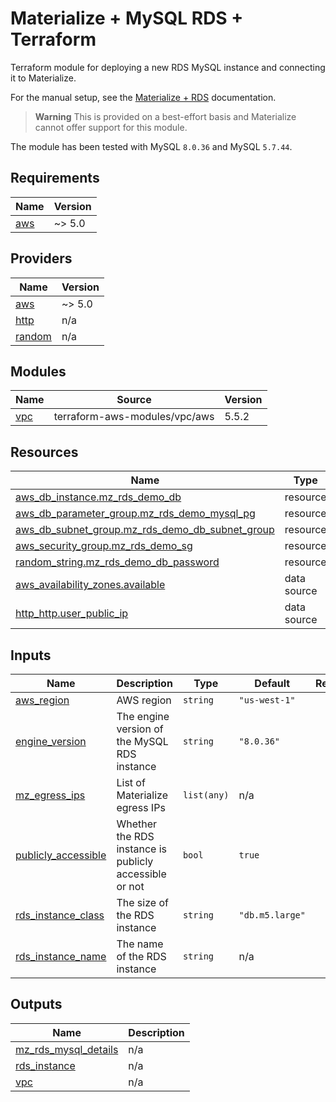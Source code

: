 <!-- BEGIN_TF_DOCS -->
# Materialize + MySQL RDS + Terraform

Terraform module for deploying a new RDS MySQL instance and connecting it to Materialize.

For the manual setup, see the [Materialize + RDS](TODO) documentation.

> **Warning** This is provided on a best-effort basis and Materialize cannot offer support for this module.

The module has been tested with MySQL `8.0.36` and MySQL `5.7.44`.

## Requirements

| Name | Version |
|------|---------|
| <a name="requirement_aws"></a> [aws](#requirement\_aws) | ~> 5.0 |

## Providers

| Name | Version |
|------|---------|
| <a name="provider_aws"></a> [aws](#provider\_aws) | ~> 5.0 |
| <a name="provider_http"></a> [http](#provider\_http) | n/a |
| <a name="provider_random"></a> [random](#provider\_random) | n/a |

## Modules

| Name | Source | Version |
|------|--------|---------|
| <a name="module_vpc"></a> [vpc](#module\_vpc) | terraform-aws-modules/vpc/aws | 5.5.2 |

## Resources

| Name | Type |
|------|------|
| [aws_db_instance.mz_rds_demo_db](https://registry.terraform.io/providers/hashicorp/aws/latest/docs/resources/db_instance) | resource |
| [aws_db_parameter_group.mz_rds_demo_mysql_pg](https://registry.terraform.io/providers/hashicorp/aws/latest/docs/resources/db_parameter_group) | resource |
| [aws_db_subnet_group.mz_rds_demo_db_subnet_group](https://registry.terraform.io/providers/hashicorp/aws/latest/docs/resources/db_subnet_group) | resource |
| [aws_security_group.mz_rds_demo_sg](https://registry.terraform.io/providers/hashicorp/aws/latest/docs/resources/security_group) | resource |
| [random_string.mz_rds_demo_db_password](https://registry.terraform.io/providers/hashicorp/random/latest/docs/resources/string) | resource |
| [aws_availability_zones.available](https://registry.terraform.io/providers/hashicorp/aws/latest/docs/data-sources/availability_zones) | data source |
| [http_http.user_public_ip](https://registry.terraform.io/providers/hashicorp/http/latest/docs/data-sources/http) | data source |

## Inputs

| Name | Description | Type | Default | Required |
|------|-------------|------|---------|:--------:|
| <a name="input_aws_region"></a> [aws\_region](#input\_aws\_region) | AWS region | `string` | `"us-west-1"` | no |
| <a name="input_engine_version"></a> [engine\_version](#input\_engine\_version) | The engine version of the MySQL RDS instance | `string` | `"8.0.36"` | no |
| <a name="input_mz_egress_ips"></a> [mz\_egress\_ips](#input\_mz\_egress\_ips) | List of Materialize egress IPs | `list(any)` | n/a | yes |
| <a name="input_publicly_accessible"></a> [publicly\_accessible](#input\_publicly\_accessible) | Whether the RDS instance is publicly accessible or not | `bool` | `true` | no |
| <a name="input_rds_instance_class"></a> [rds\_instance\_class](#input\_rds\_instance\_class) | The size of the RDS instance | `string` | `"db.m5.large"` | no |
| <a name="input_rds_instance_name"></a> [rds\_instance\_name](#input\_rds\_instance\_name) | The name of the RDS instance | `string` | n/a | yes |

## Outputs

| Name | Description |
|------|-------------|
| <a name="output_mz_rds_mysql_details"></a> [mz\_rds\_mysql\_details](#output\_mz\_rds\_mysql\_details) | n/a |
| <a name="output_rds_instance"></a> [rds\_instance](#output\_rds\_instance) | n/a |
| <a name="output_vpc"></a> [vpc](#output\_vpc) | n/a |
<!-- END_TF_DOCS -->
